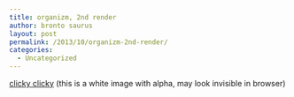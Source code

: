 ```yaml
---
title: organizm, 2nd render
author: bronto saurus
layout: post
permalink: /2013/10/organizm-2nd-render/
categories:
  - Uncategorized
---
```

[clicky clicky][1] (this is a white image with alpha, may look invisible in browser)

 [1]: http://brontosaurusrex.mooo.com/wp-content/uploads/2013/10/organism_alpha_ng_v2_sharpen.png